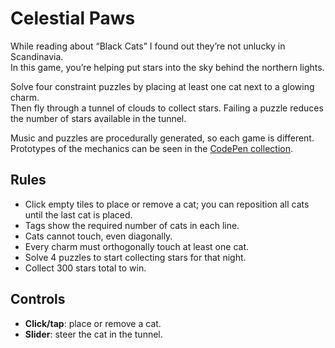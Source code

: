 # Celestial Paws

While reading about “Black Cats” I found out they’re not unlucky in Scandinavia.  
In this game, you’re helping put stars into the sky behind the northern lights.

Solve four constraint puzzles by placing at least one cat next to a glowing charm.  
Then fly through a tunnel of clouds to collect stars. Failing a puzzle reduces the number of stars available in the tunnel.  

Music and puzzles are procedurally generated, so each game is different.  
Prototypes of the mechanics can be seen in the [CodePen collection](https://codepen.io/collection/yyJMMr).

## Rules
- Click empty tiles to place or remove a cat; you can reposition all cats until the last cat is placed.  
- Tags show the required number of cats in each line.  
- Cats cannot touch, even diagonally.  
- Every charm must orthogonally touch at least one cat.  
- Solve 4 puzzles to start collecting stars for that night.  
- Collect 300 stars total to win.  

## Controls
- **Click/tap**: place or remove a cat.  
- **Slider**: steer the cat in the tunnel.  
